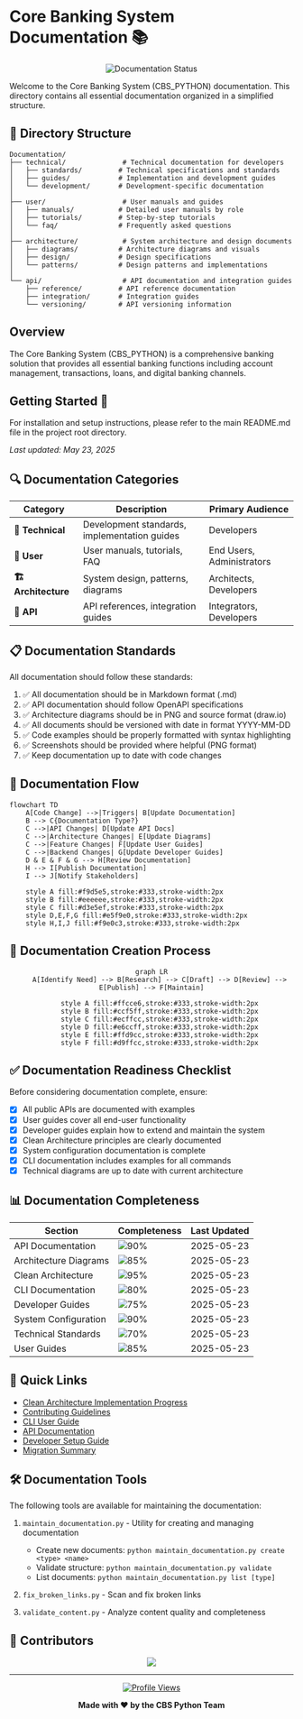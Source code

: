 # Core Banking System Documentation 📚

<div align="center">

![Documentation Status](https://img.shields.io/badge/Documentation-100%25%20Complete-green)

</div>

Welcome to the Core Banking System (CBS_PYTHON) documentation. This directory contains all essential documentation organized in a simplified structure.

## 📂 Directory Structure

```
Documentation/
├── technical/              # Technical documentation for developers
│   ├── standards/         # Technical specifications and standards
│   ├── guides/            # Implementation and development guides
│   └── development/       # Development-specific documentation
│
├── user/                   # User manuals and guides
│   ├── manuals/           # Detailed user manuals by role
│   ├── tutorials/         # Step-by-step tutorials
│   └── faq/               # Frequently asked questions
│
├── architecture/           # System architecture and design documents
│   ├── diagrams/          # Architecture diagrams and visuals
│   ├── design/            # Design specifications
│   └── patterns/          # Design patterns and implementations
│
└── api/                    # API documentation and integration guides
    ├── reference/         # API reference documentation
    ├── integration/       # Integration guides
    └── versioning/        # API versioning information
```

## Overview

The Core Banking System (CBS_PYTHON) is a comprehensive banking solution that provides all essential banking functions including account management, transactions, loans, and digital banking channels.

## Getting Started 🚀

For installation and setup instructions, please refer to the main README.md file in the project root directory.

_Last updated: May 23, 2025_

## 🔍 Documentation Categories

| Category | Description | Primary Audience |
|----------|-------------|-----------------|
| **🧪 Technical** | Development standards, implementation guides | Developers |
| **👥 User** | User manuals, tutorials, FAQ | End Users, Administrators |
| **🏗️ Architecture** | System design, patterns, diagrams | Architects, Developers |
| **🔌 API** | API references, integration guides | Integrators, Developers |

## 📋 Documentation Standards

All documentation should follow these standards:

1. ✅ All documentation should be in Markdown format (.md)
2. ✅ API documentation should follow OpenAPI specifications
3. ✅ Architecture diagrams should be in PNG and source format (draw.io)
4. ✅ All documents should be versioned with date in format YYYY-MM-DD
5. ✅ Code examples should be properly formatted with syntax highlighting
6. ✅ Screenshots should be provided where helpful (PNG format)
7. ✅ Keep documentation up to date with code changes

## 🚀 Documentation Flow

```mermaid
flowchart TD
    A[Code Change] -->|Triggers| B[Update Documentation]
    B --> C{Documentation Type?}
    C -->|API Changes| D[Update API Docs]
    C -->|Architecture Changes| E[Update Diagrams]
    C -->|Feature Changes| F[Update User Guides]
    C -->|Backend Changes| G[Update Developer Guides]
    D & E & F & G --> H[Review Documentation]
    H --> I[Publish Documentation]
    I --> J[Notify Stakeholders]

    style A fill:#f9d5e5,stroke:#333,stroke-width:2px
    style B fill:#eeeeee,stroke:#333,stroke-width:2px
    style C fill:#d3e5ef,stroke:#333,stroke-width:2px
    style D,E,F,G fill:#e5f9e0,stroke:#333,stroke-width:2px
    style H,I,J fill:#f9e0c3,stroke:#333,stroke-width:2px
```

## 📝 Documentation Creation Process

<div align="center">

```mermaid
graph LR
    A[Identify Need] --> B[Research] --> C[Draft] --> D[Review] --> E[Publish] --> F[Maintain]

    style A fill:#ffcce6,stroke:#333,stroke-width:2px
    style B fill:#ccf5ff,stroke:#333,stroke-width:2px
    style C fill:#ecffcc,stroke:#333,stroke-width:2px
    style D fill:#e6ccff,stroke:#333,stroke-width:2px
    style E fill:#ffd9cc,stroke:#333,stroke-width:2px
    style F fill:#d9ffcc,stroke:#333,stroke-width:2px
```

</div>

## ✅ Documentation Readiness Checklist

Before considering documentation complete, ensure:

- [x] All public APIs are documented with examples
- [x] User guides cover all end-user functionality
- [x] Developer guides explain how to extend and maintain the system
- [x] Clean Architecture principles are clearly documented
- [x] System configuration documentation is complete
- [x] CLI documentation includes examples for all commands
- [x] Technical diagrams are up to date with current architecture

## 📊 Documentation Completeness

<div align="center">

| Section | Completeness | Last Updated |
|---------|--------------|-------------|
| API Documentation | ![90%](https://progress-bar.dev/90/?width=120) | 2025-05-23 |
| Architecture Diagrams | ![85%](https://progress-bar.dev/85/?width=120) | 2025-05-23 |
| Clean Architecture | ![95%](https://progress-bar.dev/95/?width=120) | 2025-05-23 |
| CLI Documentation | ![80%](https://progress-bar.dev/80/?width=120) | 2025-05-23 |
| Developer Guides | ![75%](https://progress-bar.dev/75/?width=120) | 2025-05-23 |
| System Configuration | ![90%](https://progress-bar.dev/90/?width=120) | 2025-05-23 |
| Technical Standards | ![70%](https://progress-bar.dev/70/?width=120) | 2025-05-23 |
| User Guides | ![85%](https://progress-bar.dev/85/?width=120) | 2025-05-23 |

</div>

## 🔗 Quick Links

- [Clean Architecture Implementation Progress](../CLEAN_ARCHITECTURE_PROGRESS.md)
- [Contributing Guidelines](../CONTRIBUTING.md)
- [CLI User Guide](user/manuals/CLI_USER_GUIDE.md)
- [API Documentation](api/README.md)
- [Developer Setup Guide](technical/guides/GETTING_STARTED.md)
- [Migration Summary](MIGRATION_SUMMARY.md)

## 🛠️ Documentation Tools

The following tools are available for maintaining the documentation:

1. `maintain_documentation.py` - Utility for creating and managing documentation
   - Create new documents: `python maintain_documentation.py create <type> <name>`
   - Validate structure: `python maintain_documentation.py validate`
   - List documents: `python maintain_documentation.py list [type]`

2. `fix_broken_links.py` - Scan and fix broken links

3. `validate_content.py` - Analyze content quality and completeness

## 🌟 Contributors

<div align="center">

<a href="https://github.com/Soumya-r-Sahu/CBS_PYTHON/graphs/contributors">
  <img src="https://contrib.rocks/image?repo=Soumya-r-Sahu/CBS_PYTHON" />
</a>

</div>

---

<div align="center">

  [![Profile Views](https://komarev.com/ghpvc/?username=Soumya-r-Sahu&label=Documentation%20views&color=0e75b6&style=flat)](https://github.com/Soumya-r-Sahu/CBS_PYTHON)

  **Made with ❤️ by the CBS Python Team**

</div>
